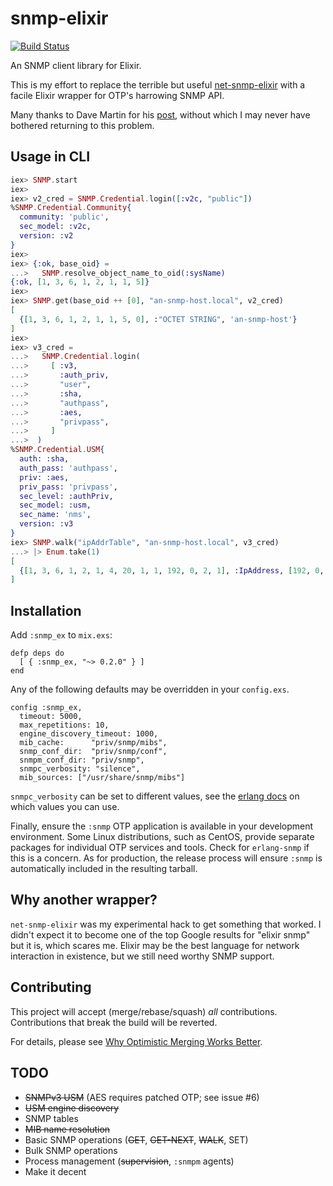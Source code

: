 # snmp-elixir

[![Build Status](https://gitlab.com/jonnystorm/snmp-elixir/badges/master/pipeline.svg)](https://gitlab.com/jonnystorm/snmp-elixir/commits/master)

An SNMP client library for Elixir.

This is my effort to replace the terrible but useful
[net-snmp-elixir](https://gitlab.com/jonnystorm/net-snmp-elixir)
with a facile Elixir wrapper for OTP's harrowing SNMP API.

Many thanks to Dave Martin for his
[post](https://groups.google.com/forum/#!topic/elixir-lang-talk/lGWGXFoUVvc),
without which I may never have bothered returning to this
problem.

## Usage in CLI

```elixir
iex> SNMP.start
iex>
iex> v2_cred = SNMP.Credential.login([:v2c, "public"])
%SNMP.Credential.Community{
  community: 'public',
  sec_model: :v2c,
  version: :v2
}
iex>
iex> {:ok, base_oid} =
...>   SNMP.resolve_object_name_to_oid(:sysName)
{:ok, [1, 3, 6, 1, 2, 1, 1, 5]}
iex>
iex> SNMP.get(base_oid ++ [0], "an-snmp-host.local", v2_cred)
[
  {[1, 3, 6, 1, 2, 1, 1, 5, 0], :"OCTET STRING", 'an-snmp-host'}
]
iex>
iex> v3_cred =
...>   SNMP.Credential.login(
...>     [ :v3,
...>       :auth_priv,
...>       "user",
...>       :sha,
...>       "authpass",
...>       :aes,
...>       "privpass",
...>     ]
...>  )
%SNMP.Credential.USM{
  auth: :sha,
  auth_pass: 'authpass',
  priv: :aes,
  priv_pass: 'privpass',
  sec_level: :authPriv,
  sec_model: :usm,
  sec_name: 'nms',
  version: :v3
}
iex> SNMP.walk("ipAddrTable", "an-snmp-host.local", v3_cred)
...> |> Enum.take(1)
[
  {[1, 3, 6, 1, 2, 1, 4, 20, 1, 1, 192, 0, 2, 1], :IpAddress, [192, 0, 2, 1]}
]
```

## Installation

Add `:snmp_ex` to `mix.exs`:

```
defp deps do
  [ { :snmp_ex, "~> 0.2.0" } ]
end
```

Any of the following defaults may be overridden in your
`config.exs`.

```
config :snmp_ex,
  timeout: 5000,
  max_repetitions: 10,
  engine_discovery_timeout: 1000,
  mib_cache:      "priv/snmp/mibs",
  snmp_conf_dir:  "priv/snmp/conf",
  snmpm_conf_dir: "priv/snmp",
  snmpc_verbosity: "silence",
  mib_sources: ["/usr/share/snmp/mibs"]
```

`snmpc_verbosity` can be set to different values, see the [erlang docs](http://erlang.org/doc/man/snmpc.html) on which values you can use.

Finally, ensure the `:snmp` OTP application is available in
your development environment. Some Linux distributions, such
as CentOS, provide separate packages for individual OTP
services and tools. Check for `erlang-snmp` if this is a
concern. As for production, the release process will ensure
`:snmp` is automatically included in the resulting tarball.

## Why another wrapper?

`net-snmp-elixir` was my experimental hack to get something
that worked. I didn't expect it to become one of the top
Google results for "elixir snmp" but it is, which scares me.
Elixir may be the best language for network interaction in
existence, but we still need worthy SNMP support.

## Contributing

This project will accept (merge/rebase/squash) *all*
contributions. Contributions that break the build will be
reverted.

For details, please see [Why Optimistic Merging Works
Better](http://hintjens.com/blog:106).

## TODO

* ~~SNMPv3 USM~~ (AES requires patched OTP; see issue #6)
* ~~USM engine discovery~~
* SNMP tables
* ~~MIB name resolution~~
* Basic SNMP operations (~~GET~~, ~~GET-NEXT~~, ~~WALK~~, SET)
* Bulk SNMP operations
* Process management (~~supervision~~, `:snmpm` agents)
* Make it decent

